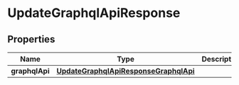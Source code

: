 

# UpdateGraphqlApiResponse


## Properties

| Name | Type | Description | Notes |
|------------ | ------------- | ------------- | -------------|
|**graphqlApi** | [**UpdateGraphqlApiResponseGraphqlApi**](UpdateGraphqlApiResponseGraphqlApi.md) |  |  [optional] |



